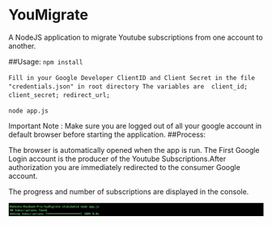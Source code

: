 # YouMigrate
A NodeJS application to migrate Youtube subscriptions from one account to another.

##Usage:
`npm install`

`Fill in your Google Developer ClientID and Client Secret in the file "credentials.json" in root directory
The variables are 
client_id;
client_secret;
redirect_url;`

`node app.js`

Important Note : Make sure you are logged out of all your google account in default browser before starting the application.
##Process:

The browser is automatically opened when the app is run.
The First Google Login account is the producer of the Youtube Subscriptions.After authorization you are immediately redirected to the consumer Google account.

The progress and number of subscriptions are displayed in the console.

![ScreenShot](screenshot.png)
